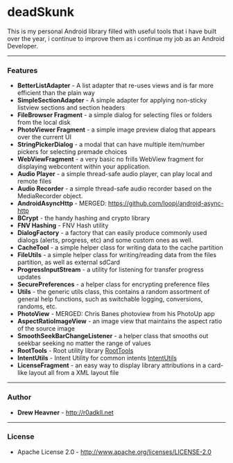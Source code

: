 deadSkunk
=========

This is my personal Android library filled with useful tools that i have built over the year, i continue to improve them as i continue my job as an Android Developer.

---
### Features

* **BetterListAdapter**      - A list adapter that re-uses views and is far more efficient than the plain way
* **SimpleSectionAdapter**   - A simple adapter for applying non-sticky listview sections and section headers
* **FileBrowser Fragment**   - a simple dialog for selecting files or folders from the local disk
* **PhotoViewer Fragment**   - a simple image preview dialog that appears over the current UI
* **StringPickerDialog**     - a modal that can have multiple item/number pickers for selecting premade choices
* **WebViewFragment**        - a very basic no frills WebView fragment for displaying webcontent within your application.
* **Audio Player**           - a simple thread-safe audio player, can play local and remote files
* **Audio Recorder**         - a simple thread-safe audio recorder based on the MediaRecorder object. 
* **AndroidAsyncHttp**       - MERGED: https://github.com/loopj/android-async-http
* **BCrypt**                 - the handy hashing and crypto library 
* **FNV Hashing**            - FNV Hash utility
* **DialogFactory**          - a factory that can easily produce commonly used dialogs (alerts, progress, etc) and some custom ones as well.
* **CacheTool**              - a simple helper class for writing data to the cache partition
* **FileUtils**              - a simple helper class for writing/reading data from the files partition, as well as external sdCard
* **ProgressInputStream**    - a utility for listening for transfer progress updates
* **SecurePreferences**      - a helper class for encrypting preference files
* **Utils**                  - the generic utils class, this contains a random assortment of general help functions, such as switchable logging, conversions, randoms, etc.
* **PhotoView**              - MERGED: Chris Banes photoview from his PhotoUp app
* **AspectRatioImageView**   - an image view that maintains the aspect ratio of the source image
* **SmoothSeekBarChangeListener** - a helper class that smooths out seekbar seeking no matter the range of values
* **RootTools** 			  - Root utility library [RootTools](https://code.google.com/p/roottools/)
* **IntentUtils**			  - Intent Utility for common intents [IntentUtils](https://github.com/d-tarasov/android-intents)
* **LicenseFragment**   - an easy way to display library attributions in a card-like layout all from a XML layout file
---

### Author
* **Drew Heavner** - http://r0adkll.net

---

### License
* Apache License 2.0 - http://www.apache.org/licenses/LICENSE-2.0

